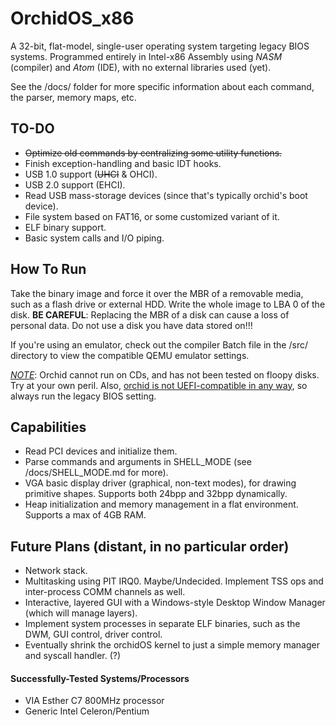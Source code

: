 # OrchidOS_x86
A 32-bit, flat-model, single-user operating system targeting legacy BIOS systems.
Programmed entirely in Intel-x86 Assembly using <i>NASM</i> (compiler) and <i>Atom</i> (IDE), with no external libraries used (yet).

See the /docs/ folder for more specific information about each command, the parser, memory maps, etc.

## TO-DO
- <strike>Optimize old commands by centralizing some utility functions.</strike>
- Finish exception-handling and basic IDT hooks.
- USB 1.0 support (<strike>UHCI</strike> & OHCI).
- USB 2.0 support (EHCI).
- Read USB mass-storage devices (since that's typically orchid's boot device).
- File system based on FAT16, or some customized variant of it.
- ELF binary support.
- Basic system calls and I/O piping.

## How To Run
Take the binary image and force it over the MBR of a removable media, such as a flash drive or external HDD. Write the whole image to LBA 0 of the disk.
<strong>BE CAREFUL</strong>: Replacing the MBR of a disk can cause a loss of personal data. Do not use a disk you have data stored on!!!

If you're using an emulator, check out the compiler Batch file in the /src/ directory to view the compatible QEMU emulator settings.

<i><u>NOTE</u></i>: Orchid cannot run on CDs, and has not been tested on floopy disks. Try at your own peril. Also, <u>orchid is not UEFI-compatible in any way</u>, so always run the legacy BIOS setting.

## Capabilities
- Read PCI devices and initialize them.
- Parse commands and arguments in SHELL_MODE (see /docs/SHELL_MODE.md for more).
- VGA basic display driver (graphical, non-text modes), for drawing primitive shapes. Supports both 24bpp and 32bpp dynamically.
- Heap initialization and memory management in a flat environment. Supports a max of 4GB RAM.

## Future Plans (distant, in no particular order)
- Network stack.
- Multitasking using PIT IRQ0. Maybe/Undecided. Implement TSS ops and inter-process COMM channels as well.
- Interactive, layered GUI with a Windows-style Desktop Window Manager (which will manage layers).
- Implement system processes in separate ELF binaries, such as the DWM, GUI control, driver control.
- Eventually shrink the orchidOS kernel to just a simple memory manager and syscall handler. (?)

#### Successfully-Tested Systems/Processors
- VIA Esther C7 800MHz processor
- Generic Intel Celeron/Pentium
